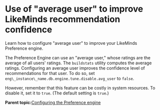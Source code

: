 # Use of "average user" to improve LikeMinds recommendation confidence

Learn how to configure "average user" to improve your LikeMinds Preference engine.

The Preference Engine can use an "average user," whose ratings are the average of all users' ratings. The `buildstats` utility computes the average ratings. Configuring an average user improves the confidence level of recommendations for that user. To do so, set `eng\_instance\_name.db.engine.tune.disable.avg_user` to `false`.

However, remember that this feature can be costly in system resources. To disable it, set it to `true`. \(The default setting is `true`.\)

**Parent topic:**[Configuring the Preference engine](../pzn/pzn_configure_preference_engine.md)

